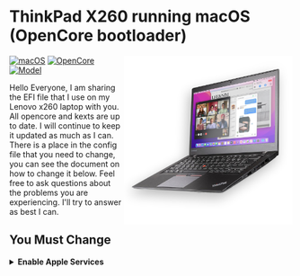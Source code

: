 # ThinkPad X260 running macOS (OpenCore bootloader)

<img align="right" src="/Images/x260-monterey.png" alt="Lenovo Thinkpad X260 macOS Hackintosh OpenCore" width="300">

[![macOS](https://img.shields.io/badge/macOS-12.1-blue)](https://developer.apple.com/documentation/macos-release-notes)
[![OpenCore](https://img.shields.io/badge/OpenCore-0.7.6-green)](https://github.com/acidanthera/OpenCorePkg)
[![Model](https://img.shields.io/badge/Model-20F5*-lightgrey)](https://psref.lenovo.com/Product/ThinkPad_X260)


Hello Everyone,
I am sharing the EFI file that I use on my Lenovo x260 laptop with you. All opencore and kexts are up to date. I will continue to keep it updated as much as I can. There is a place in the config file that you need to change, you can see the document on how to change it below. Feel free to ask questions about the problems you are experiencing. I'll try to answer as best I can.


## You Must Change

<details>  
<summary><strong>Enable Apple Services</strong></summary>
</br>

1. Run the following script in Terminal

```bash
git clone https://github.com/corpnewt/GenSMBIOS && cd GenSMBIOS && chmod +x GenSMBIOS.command && ./GenSMBIOS.command
```

2. Type `3` to Generate SMBIOS, then press ENTER
3. Type `MacbookPro13,1 5`, then press ENTER. Leave this Terminal window open.
4. Open `/EFI/OC/Config.plist` with any editor and navigate to `PlatformInfo -> Generic`
5. Add the script's last result to `MLB, SystemSerialNumber and SystemUUID`

```diff
<key>PlatformInfo</key>
<dict>
   <key>Generic</key>
   <array>
      </dict>
         <key>AdviseWindows</key>
         <false/>
         <key>SystemMemoryStatus</key>
         <string>Auto</string>
         <key>MLB</key>
+        <string>M0000000000000001</string>
         <key>ProcessorType</key>
         <integer>0</integer>
         <key>ROM</key>
         <data>ESIzRFVm</data>
         <key>SpoofVendor</key>
         <true/>
         <key>SystemProductName</key>
         <string>MacBookPro13,1</string>
         <key>SystemSerialNumber</key>
+        <string>W00000000001</string>
         <key>SystemUUID</key>
+        <string>00000000-0000-0000-0000-000000000000</string>
      </dict>
   </array>
</dict>
```

6. Save and reboot the system

</details>

